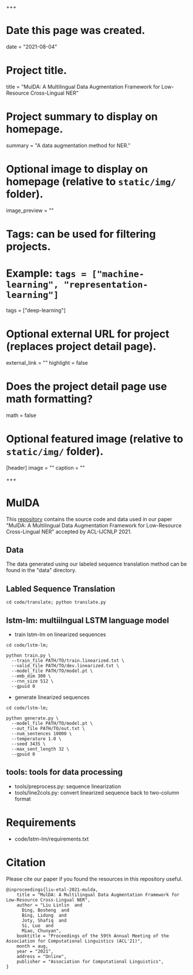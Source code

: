 +++
# Date this page was created.
date = "2021-08-04"

# Project title.
title = "MulDA: A Multilingual Data Augmentation Framework for Low-Resource Cross-Lingual NER"

# Project summary to display on homepage.
summary = "A data augmentation method for NER."

# Optional image to display on homepage (relative to `static/img/` folder).
image_preview = ""

# Tags: can be used for filtering projects.
# Example: `tags = ["machine-learning", "representation-learning"]`
tags = ["deep-learning"]

# Optional external URL for project (replaces project detail page).
external_link = ""
highlight = false
# Does the project detail page use math formatting?
math = false

# Optional featured image (relative to `static/img/` folder).
[header]
image = ""
caption = ""

+++


# MulDA
This [repository](https://github.com/ntunlp/mulda.git) contains the source code and data used in our paper "MulDA: A Multilingual Data Augmentation Framework for Low-Resource Cross-Lingual NER" accepted by ACL-IJCNLP 2021.


## Data
The data generated using our labeled sequence translation method can be found in the "data" directory.

## Labled Sequence Translation
```
cd code/translate; python translate.py
```

## lstm-lm: multiilngual LSTM language model
- train lstm-lm on linearized sequences
```
cd code/lstm-lm;

python train.py \
  --train_file PATH/TO/train.linearized.txt \
  --valid_file PATH/TO/dev.linearized.txt \
  --model_file PATH/TO/model.pt \
  --emb_dim 300 \
  --rnn_size 512 \
  --gpuid 0 
```

- generate linearized sequences
```
cd code/lstm-lm;

python generate.py \
  --model_file PATH/TO/model.pt \
  --out_file PATH/TO/out.txt \
  --num_sentences 10000 \
  --temperature 1.0 \
  --seed 3435 \
  --max_sent_length 32 \
  --gpuid 0
```

## tools: tools for data processing
- tools/preprocess.py: sequence linearization
- tools/line2cols.py: convert linearized sequence back to two-column format

# Requirements
- code/lstm-lm/requirements.txt

# Citation
Please cite our paper if you found the resources in this repository useful.
```
@inproceedings{liu-etal-2021-mulda,
    title = "MulDA: A Multilingual Data Augmentation Framework for Low-Resource Cross-Lingual NER",
    author = "Liu Linlin  and
      Ding, Bosheng  and
      Bing, Lidong  and
      Joty, Shafiq  and
      Si, Luo  and
      Miao, Chunyan",
    booktitle = "Proceedings of the 59th Annual Meeting of the Association for Computational Linguistics (ACL'21)",
    month = aug,
    year = "2021",
    address = "Online",
    publisher = "Association for Computational Linguistics",
}
```

